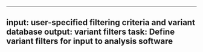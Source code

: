 -----
input: user-specified filtering criteria and variant database
output: variant filters
task: Define variant filters for input to analysis software
-----
